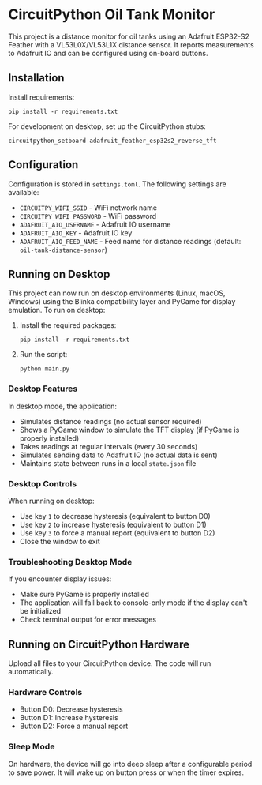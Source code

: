 # CircuitPython Oil Tank Monitor

This project is a distance monitor for oil tanks using an Adafruit ESP32-S2 Feather with a VL53L0X/VL53L1X distance sensor. It reports measurements to Adafruit IO and can be configured using on-board buttons.

## Installation

Install requirements:

```shell
pip install -r requirements.txt
```

For development on desktop, set up the CircuitPython stubs:

```shell
circuitpython_setboard adafruit_feather_esp32s2_reverse_tft
```

## Configuration

Configuration is stored in `settings.toml`. The following settings are available:

- `CIRCUITPY_WIFI_SSID` - WiFi network name
- `CIRCUITPY_WIFI_PASSWORD` - WiFi password
- `ADAFRUIT_AIO_USERNAME` - Adafruit IO username
- `ADAFRUIT_AIO_KEY` - Adafruit IO key
- `ADAFRUIT_AIO_FEED_NAME` - Feed name for distance readings (default: `oil-tank-distance-sensor`)

## Running on Desktop

This project can now run on desktop environments (Linux, macOS, Windows) using the Blinka compatibility layer and PyGame for display emulation. To run on desktop:

1. Install the required packages:
   ```shell
   pip install -r requirements.txt
   ```

2. Run the script:
   ```shell
   python main.py
   ```

### Desktop Features

In desktop mode, the application:
- Simulates distance readings (no actual sensor required)
- Shows a PyGame window to simulate the TFT display (if PyGame is properly installed)
- Takes readings at regular intervals (every 30 seconds)
- Simulates sending data to Adafruit IO (no actual data is sent)
- Maintains state between runs in a local `state.json` file

### Desktop Controls

When running on desktop:

- Use key `1` to decrease hysteresis (equivalent to button D0)
- Use key `2` to increase hysteresis (equivalent to button D1) 
- Use key `3` to force a manual report (equivalent to button D2)
- Close the window to exit

### Troubleshooting Desktop Mode

If you encounter display issues:
- Make sure PyGame is properly installed
- The application will fall back to console-only mode if the display can't be initialized
- Check terminal output for error messages

## Running on CircuitPython Hardware

Upload all files to your CircuitPython device. The code will run automatically.

### Hardware Controls

- Button D0: Decrease hysteresis
- Button D1: Increase hysteresis
- Button D2: Force a manual report

### Sleep Mode

On hardware, the device will go into deep sleep after a configurable period to save power. It will wake up on button press or when the timer expires.
